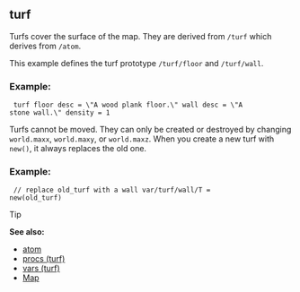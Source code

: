 ## turf


Turfs cover the surface of the map. They are derived from
`/turf` which derives from `/atom`. 

This example defines the
turf prototype `/turf/floor` and `/turf/wall`.
### Example:

``` dm
 turf floor desc = \"A wood plank floor.\" wall desc = \"A
stone wall.\" density = 1 
```
 

Turfs cannot be moved.
They can only be created or destroyed by changing `world.maxx`,
`world.maxy`, or `world.maxz`. When you create a new turf with `new()`,
it always replaces the old one.
### Example:

``` dm
 // replace old_turf with a wall var/turf/wall/T =
new(old_turf) 
```


> [!TIP] 
> **See also:**
> +   [atom](/ref/atom.md) 
> +   [procs (turf)](/ref/turf/proc.md) 
> +   [vars (turf)](/ref/turf/var.md) 
> +   [Map](/ref/map.md) 